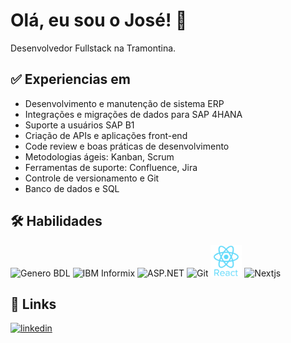 # Olá, eu sou o José! 👋

Desenvolvedor Fullstack na Tramontina. 

## ✅ Experiencias em
- Desenvolvimento e manutenção de sistema ERP
- Integrações e migrações de dados para SAP 4HANA
- Suporte a usuários SAP B1 
- Criação de APIs e aplicações front-end  
- Code review e boas práticas de desenvolvimento
- Metodologias ágeis: Kanban, Scrum
- Ferramentas de suporte: Confluence, Jira
- Controle de versionamento e Git
- Banco de dados e SQL

## 🛠 Habilidades
<div display="inline">
   <img
      src="https://avatars.githubusercontent.com/u/15048951?s=200&amp;v=4" 
      alt="Genero BDL"
      width="50" 
      height="50" />
   <img
      src="https://horusinfo.com.br/wp-content/uploads/2017/05/IBM-DB2.png" 
      alt="IBM Informix"
      width="50" 
      height="50" /> 
   <img
      src="https://upload.wikimedia.org/wikipedia/commons/7/7d/Microsoft_.NET_logo.svg" 
      alt="ASP.NET"
      width="50" 
      height="50" /> 
   <img
      src="https://www.vectorlogo.zone/logos/git-scm/git-scm-icon.svg" 
      alt="Git" 
      width="50"
      height="50" /> 
   <img
      src="https://raw.githubusercontent.com/devicons/devicon/master/icons/react/react-original-wordmark.svg"
      alt="React" 
      width="50" 
      height="50" /> 
   <img
      src="https://cdn.jsdelivr.net/gh/devicons/devicon@latest/icons/nextjs/nextjs-original.svg"
      alt="Nextjs" 
      width="50" 
      height="50" /> 
</div>

## 🔗 Links
[![linkedin](https://img.shields.io/badge/linkedin-0A66C2?style=for-the-badge&logo=linkedin&logoColor=white)](https://www.linkedin.com/in/josevcarvalho)
